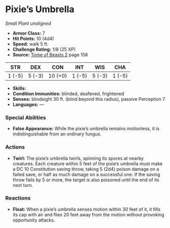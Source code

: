 # Pixie’s Umbrella

*Small* *Plant* *unaligned*

- **Armor Class:** 7
- **Hit Points:** 10 (4d4)
- **Speed:** walk 5 ft.
- **Challenge Rating:** 1/8 (25 XP)
- **Source:** [Tome of Beasts 2](https://koboldpress.com/kpstore/product/tome-of-beasts-2-for-5th-edition) page 158

| STR | DEX | CON | INT | WIS | CHA |
| --- | --- | --- | --- | --- | --- |
| 1 (-5) | 5 (-3) | 10 (+0) | 1 (-5) | 5 (-3) | 1 (-5) |

- **Skills:** 
- **Condition Immunities:** blinded, deafened, frightened
- **Senses:** blindsight 30 ft. (blind beyond this radius), passive Perception 7
- **Languages:** —

### Special Abilities

- **False Appearance:** While the pixie’s umbrella remains motionless, it is indistinguishable from an ordinary fungus.

### Actions

- **Twirl:** The pixie’s umbrella twirls, spinning its spores at nearby creatures. Each creature within 5 feet of the pixie’s umbrella must make a DC 10 Constitution saving throw, taking 5 (2d4) poison damage on a failed save, or half as much damage on a successful one. If the saving throw fails by 5 or more, the target is also poisoned until the end of its next turn.

### Reactions

- **Float:** When a pixie’s umbrella senses motion within 30 feet of it, it fills its cap with air and flies 20 feet away from the motion without provoking opportunity attacks.



